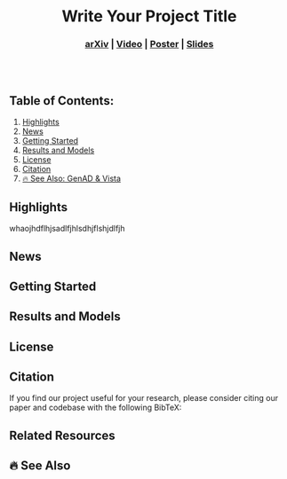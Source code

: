 <div align="center">   
  
# Write Your Project Title
</div>

<h3 align="center">
  <a href="https://arxiv.org/abs/2212.10156">arXiv</a> |
  <a href="https://www.youtube.com/watch?v=cyrxJJ_nnaQ">Video</a> |
  <a href="sources/cvpr23_uniad_poster.png">Poster</a> |
  <a href="https://opendrivelab.com/e2ead/UniAD_plenary_talk_slides.pdf">Slides</a>
</h3>

<br><br>


## Table of Contents:
1. [Highlights](#high)
2. [News](#news)
3. [Getting Started](#start)
4. [Results and Models](#models)
5. [License](#license)
6. [Citation](#citation)
7. [🔥 See Also: GenAD & Vista](#see)

## Highlights <a name="high"></a>
whaojhdflhjsadlfjhlsdhjflshjdlfjh

## News <a name="news"></a>

## Getting Started <a name="start"></a>

## Results and Models <a name="models"></a>

## License <a name="license"></a>

## Citation <a name="citation"></a>

If you find our project useful for your research, please consider citing our paper and codebase with the following BibTeX:

## Related Resources


## 🔥 See Also  <a name="see"></a>
